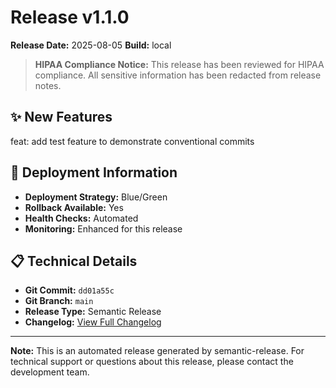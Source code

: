 # Release v1.1.0

**Release Date:** 2025-08-05
**Build:** local

> **HIPAA Compliance Notice:** This release has been reviewed for HIPAA compliance. All sensitive information has been redacted from release notes.

## ✨ New Features

feat: add test feature to demonstrate conventional commits

## 🚀 Deployment Information

- **Deployment Strategy:** Blue/Green
- **Rollback Available:** Yes
- **Health Checks:** Automated
- **Monitoring:** Enhanced for this release

## 📋 Technical Details

- **Git Commit:** `dd01a55c`
- **Git Branch:** `main`
- **Release Type:** Semantic Release
- **Changelog:** [View Full Changelog](CHANGELOG.md)

---

**Note:** This is an automated release generated by semantic-release. For technical support or questions about this release, please contact the development team.
